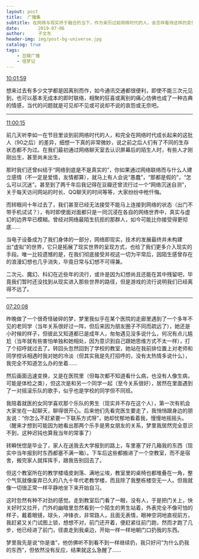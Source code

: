 ```yaml
---
layout: post
title:  广播集
subtitle: 在网络与现实终于融合的当下，作为亲历过前网络时代的人，会怎样看待这样的变化？（另记一个奇怪的梦）
date:       2019-07-06
author:     子文东
header-img: img/post-bg-universe.jpg
catalog: true
tags:
    - 豆瓣广播
    - 怪梦记
---
```


[10:01:59](https://www.douban.com/people/gaobiedeying/status/2548538908/)

想来过去有多少文学都是因离别而作，如今通讯交通都很便利，即使不能三次元见到，也可以基本无成本的即时联络，相聚的狂喜或离别的痛心仿佛也成了一种古典的情感，当代的问题就是可见却不见或可说却不说的哀怨或无奈吧。

---

[11:00:15](https://www.douban.com/people/gaobiedeying/status/2548587929/)

前几天听李如一在节目里谈到前网络时代的人，和完全在网络时代成长起来的这批人（90之后）的差异，细想一下真的非常微妙，说之前之后人们有了不同的生存状态都不为过。在我们最初通过网络聊天室去认识屏幕后的陌生人时，有些人才刚刚出生，甚至尚未出生。

那时我们还曾纠结于“网络到底是不是真实的”，你如果通过网络联络而与什么人建立感情（不一定是爱情，友情都算），就马上有人会说“愚蠢”，“那都是假的”，“怎么可以沉迷”。甚至到了两千年后我记得在豆瓣还曾流行过一个“网络沉迷自测”，关于每天访问网站的时长、QQ聊天的时间等等，大家纷纷中枪忏悔。

而转眼间十年过去了，我们甚至已经无法接受不能马上连接到网络的状态（出门不带手机试试？），有时即使面对面都只是一同沉浸在各自的网络世界中，真实与虚幻的边界早已模糊。曾经对网络最陌生抗拒的那群人，如今可能比你接受得更彻底……

当电子设备成为了我们身体的一部分，网络即现实，技术的发展最终并未构建出“虚拟”的世界，它只是拓展了现实世界的呈现方式，也给了我们更多介入现实的手段。唯一比较遗憾的是，在我们彻底接受并视这一切为平常后，因陌生感曾存在的浪漫幻想也几乎消失，毕竟日常与幻想不可得兼。

二次元、魔幻、科幻在近些年的流行，或许是因为幻想尚且还能在其中残留吧，毕竟我们暂时还没找到从现实进入那些世界的路径，但是游戏的流行说明我们已经离得不远了。

---

[07:20:08](https://www.douban.com/people/gaobiedeying/status/2548450031/)

昨晚做了一个很奇怪破碎的梦，梦里我似乎在某个医院的走廊里遇到了一个多年不见的老同学（当年关系很好过一阵，但后来因为朋友圈子不同而疏远了），她还是小时候的样子，但彼此又知道都已是成年人，匆匆遇见没多说什么，何况有点儿尴尬（当年就有些害怕单独和她相处，因为意识到自己跟她思维方式不太一样），打了个招呼就过去了。转回头忽然回到了学校的教室，她站在我前排位置上对老师和同学控诉相遇时我对她的冷淡（但其实我是先打招呼的，没有太热情多说什么），我完全不知道怎么办的坐着……

然后画面迅速变换，又是在医院里（但每次都不知道看什么病，也没有人像生病，可能是体检之类），但这次是和另一个同学一起（至今关系很好），居然在里面遇到了一对摇滚乐队的歌手，似乎也是学校的同学但不同班。

我陪着就医的女同学喜欢那个乐队的男生（现实并不存在这个人），第一次有机会大家坐在一起聊天，聊得很开心。后来他们先看完医生要走了，我悄悄跟身边的朋友说：“你怎么不赶紧要一下联系方式呀”，她却忧郁地看着我，慢慢地摇摇头。（醒来才想到可能因为她看出那两个乐手是男女朋友的关系，梦里我居然完全意识不到，这种迟钝也算我当年的常事了）

转瞬恍惚是毕业了，家人在送我去大学报到的路上，车里塞了好几箱我的东西（现实中当年报到时东西都塞不满一箱）。下车后这些都搬进了一个空教室，而不是宿舍，搬完家人就挥挥手，跟我告别回去了。

但这个教室所在的教学楼墙皮剥落、满地尘埃，教室里的桌椅也都堆叠在一角，整个气氛就像废弃已久的八九十年代老教学楼，而且除了我整栋楼空无一人。但我就像一切很正常一样平静地坐下来开始自习。

这时忽然有种不对劲的感觉。走到教室后门看了一眼，没有人，于是把门关上，快关好时又拉开，门外的幽暗里忽然看到一个陌生的男生站着，外表完全不像可怕的样子，戴着眼镜，球头，冲锋衣，非常路人，且面无表情，眼神空洞地直视前方，我赶紧又关门试图上锁，想想不对，前门还开着，便赶紧往前门跑，然而才跑了几步，他已经进了前门，径直走到我桌边，开始一样一样地朝门口扔我的东西。

梦里我先是说“你是谁”，他仿佛听不到看不到一样继续扔，我只好问“为什么扔我的东西”，但依然没有反应，结果就这么急醒了……
